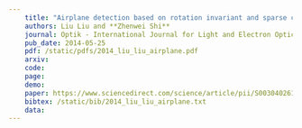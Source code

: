 ```yaml
---
    title: "Airplane detection based on rotation invariant and sparse coding in remote sensing images"
    authors: Liu Liu and **Zhenwei Shi**
    journal: Optik - International Journal for Light and Electron Optics (OPTIK)
    pub_date: 2014-05-25
    pdf: /static/pdfs/2014_liu_liu_airplane.pdf
    arxiv: 
    code: 
    page: 
    demo: 
    paper: https://www.sciencedirect.com/science/article/pii/S0030402614007074
    bibtex: /static/bib/2014_liu_liu_airplane.txt
    data:
---
```

    